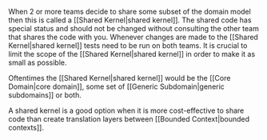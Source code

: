 When 2 or more teams decide to share some subset of the domain model then this is called a [[Shared Kernel|shared kernel]]. The shared code has special status and should not be changed without consulting the other team that shares the code with you. Whenever changes are made to the [[Shared Kernel|shared kernel]] tests need to be run on both teams. It is crucial to limit the scope of the [[Shared Kernel|shared kernel]] in order to make it as small as possible.

Oftentimes the [[Shared Kernel|shared kernel]] would be the [[Core Domain|core domain]], some set of [[Generic Subdomain|generic subdomains]] or both.

A shared kernel is a good option when it is more cost-effective to share code than create translation layers between [[Bounded Context|bounded contexts]].